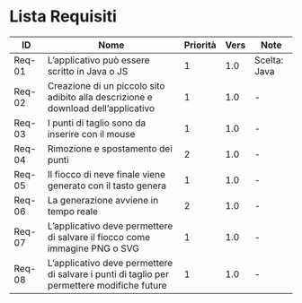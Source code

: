 # Lista Requisiti

|**ID**	|**Nome**			|**Priorità**|**Vers**|**Note**  |
|-------|-------------|------------|--------|----------|
|Req-01 | L’applicativo può essere scritto in Java o JS |1|1.0| Scelta: Java |
|Req-02 | Creazione di un piccolo sito adibito alla descrizione e download dell’applicativo |1|1.0|-|
|Req-03 | I punti di taglio sono da inserire con il mouse|1|1.0|-|
|Req-04 | Rimozione e spostamento dei punti |2|1.0|-|
|Req-05 | Il fiocco di neve finale viene generato con il tasto genera |1|1.0|-|
|Req-06 | La generazione avviene in tempo reale |2|1.0|-|
|Req-07 | L’applicativo deve permettere di salvare il fiocco come immagine PNG o SVG |1|1.0|-|
|Req-08 | L’applicativo deve permettere di salvare i punti di taglio per permettere modifiche future |1|1.0|-|

